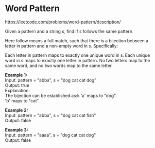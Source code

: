 # Word Pattern
https://leetcode.com/problems/word-pattern/description/

Given a pattern and a string s, find if s follows the same pattern.

Here follow means a full match, such that there is a bijection between a letter in pattern and a non-empty word in s. Specifically:

Each letter in pattern maps to exactly one unique word in s.
Each unique word in s maps to exactly one letter in pattern.
No two letters map to the same word, and no two words map to the same letter.
 
<b>Example 1:</b>\
Input: pattern = "abba", s = "dog cat cat dog"\
Output: true\
Explanation:\
The bijection can be established as:k
'a' maps to "dog".\
'b' maps to "cat".

<b>Example 2:</b>\
Input: pattern = "abba", s = "dog cat cat fish"\
Output: false

<b>Example 3:</b>\
Input: pattern = "aaaa", s = "dog cat cat dog"\
Output: false
